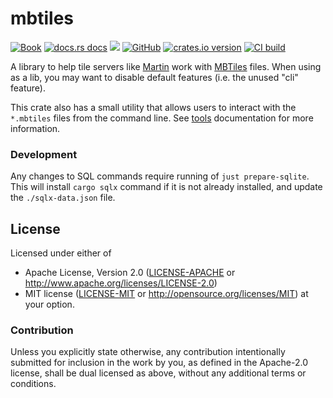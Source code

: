 # mbtiles

[![Book](https://img.shields.io/badge/docs-Book-informational)](https://maplibre.org/martin/tools.html)
[![docs.rs docs](https://docs.rs/mbtiles/badge.svg)](https://docs.rs/mbtiles)
[![](https://img.shields.io/badge/Slack-%23maplibre--martin-blueviolet?logo=slack)](https://slack.openstreetmap.us/)
[![GitHub](https://img.shields.io/badge/github-maplibre/martin-8da0cb?logo=github)](https://github.com/maplibre/martin)
[![crates.io version](https://img.shields.io/crates/v/mbtiles.svg)](https://crates.io/crates/mbtiles)
[![CI build](https://github.com/maplibre/martin/actions/workflows/ci.yml/badge.svg)](https://github.com/maplibre/martin/actions)

A library to help tile servers like [Martin](https://maplibre.org/martin) work with [MBTiles](https://github.com/mapbox/mbtiles-spec) files. When using as a lib, you may want to disable default features (i.e. the unused "cli" feature).

This crate also has a small utility that allows users to interact with the `*.mbtiles` files from the command line.  See [tools](https://maplibre.org/martin/tools.html) documentation for more information.

### Development

Any changes to SQL commands require running of `just prepare-sqlite`.  This will install `cargo sqlx` command if it is not already installed, and update the `./sqlx-data.json` file.

## License

Licensed under either of

* Apache License, Version 2.0 ([LICENSE-APACHE](LICENSE-APACHE) or <http://www.apache.org/licenses/LICENSE-2.0>)
* MIT license ([LICENSE-MIT](LICENSE-MIT) or <http://opensource.org/licenses/MIT>)
  at your option.

### Contribution

Unless you explicitly state otherwise, any contribution intentionally
submitted for inclusion in the work by you, as defined in the
Apache-2.0 license, shall be dual licensed as above, without any
additional terms or conditions.
